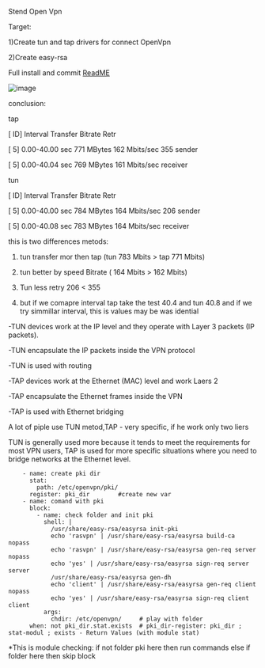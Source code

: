 Stend Open Vpn

Target: 

1)Create tun and tap drivers for connect OpenVpn 

2)Create easy-rsa

Full install and commit [ReadME](https://github.com/tulamelkii/otus/blob/Vpn/Read)

![image](https://github.com/tulamelkii/otus/assets/130311206/5b531897-3b39-4acc-bb30-77e34cad2ca7)


conclusion:

tap                                                                                                

[ ID]     Interval         Transfer     Bitrate      Retr                                       

[  5]   0.00-40.00  sec   771 MBytes   162 Mbits/sec  355      sender  
 
[  5]   0.00-40.04  sec   769 MBytes   161 Mbits/sec          receiver                       

tun

[ ID]     Interval         Transfer     Bitrate       Retr

[  5]   0.00-40.00  sec   784 MBytes   164 Mbits/sec  206      sender

[  5]   0.00-40.08  sec   783 MBytes   164 Mbits/sec          receiver



this is two differences metods: 


1) tun transfer mor then tap (tun 783 Mbits > tap 771 Mbits)
   
2) tun better by speed Bitrate ( 164 Mbits > 162 Mbits)
   
4) Tun less retry 206 < 355
   
5) but if we comapre interval tap take the test 40.4 and tun 40.8 and if we try simmillar interval, this is values may be was idential



-TUN devices work at the IP level and they operate with Layer 3 packets (IP packets).

-TUN encapsulate the IP packets inside the VPN protocol

-TUN is used with routing

-TAP devices work at the Ethernet (MAC) level and work Laers 2

-TAP encapsulate the Ethernet frames inside the VPN 

-TAP is used with Ethernet bridging

A lot of piple use TUN metod,TAP - very specific, if he work only two liers

TUN is generally used more because it tends to meet the requirements for most VPN users,  TAP is used for more specific situations where you need to bridge networks at the Ethernet level.
 



        - name: create pki dir 
          stat:                     
            path: /etc/openvpn/pki/
          register: pki_dir        #create new var
        - name: comand with pki
          block:
            - name: check folder and init pki
              shell: |
                /usr/share/easy-rsa/easyrsa init-pki
                echo 'rasvpn' | /usr/share/easy-rsa/easyrsa build-ca nopass
                echo 'rasvpn' | /usr/share/easy-rsa/easyrsa gen-req server nopass
                echo 'yes' | /usr/share/easy-rsa/easyrsa sign-req server server
                /usr/share/easy-rsa/easyrsa gen-dh
                echo 'client' | /usr/share/easy-rsa/easyrsa gen-req client nopass
                echo 'yes' | /usr/share/easy-rsa/easyrsa sign-req client client
              args:
                chdir: /etc/openvpn/     # play with folder
          when: not pki_dir.stat.exists  # pki_dir-register: pki_dir ; stat-modul ; exists - Return Values (with module stat)

    
*This is module checking: if not folder pki here then run commands else if folder here then skip block
 
